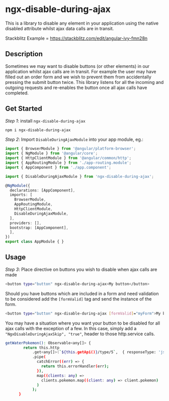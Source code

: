# ngx-disable-during-ajax

This is a library to disable any element in your application using the native disabled attribute whilst ajax data calls are in transit.

Stackblitz Example = https://stackblitz.com/edit/angular-ivy-fmn28n

## Description

Sometimes we may want to disable buttons (or other elements) in our application whilst ajax calls are in transit. For example the user may have filled out an order form and we wish to prevent them from accidentally pressing the submit button twice. This library listens for all the incoming and outgoing requests and re-enables the button once all ajax calls have completed.

## Get Started

*Step 1*: install `ngx-disable-during-ajax`

```bash
npm i ngx-disable-during-ajax
```

*Step 2*: Import `DisableDuringAjaxModule` into your app module, eg.:

```ts
import { BrowserModule } from '@angular/platform-browser';
import { NgModule } from '@angular/core';
import { HttpClientModule } from '@angular/common/http';
import { AppRoutingModule } from './app-routing.module';
import { AppComponent } from './app.component';

import { DisableDuringAjaxModule } from 'ngx-disable-during-ajax';

@NgModule({
  declarations: [AppComponent],
  imports: [
    BrowserModule,
    AppRoutingModule,
    HttpClientModule,
    DisableDuringAjaxModule,
  ],
  providers: [],
  bootstrap: [AppComponent],
  ],
})
export class AppModule { }
```

## Usage

*Step 3*: Place directive on buttons you wish to disable when ajax calls are made

```bash
<button type="button" ngx-disable-during-ajax>My button</button>
```

Should you have buttons which are included in a form and need validation to be considered add the `[formValid]` tag and send the instance of the form.

```bash
<button type="button" ngx-disable-during-ajax [formValid]="myForm">My button</button>
```

You may have a situation where you want your button to be disabled for all ajax calls with the exception of a few. In this case, simply add a `"NgxDisableDuringAjaxSkip", "true"`, header to those http.service calls.

```bash
getWaterPokemon(): Observable<any[]> {
        return this.http
            .get<any[]>(`${this.getApi()}/type/5`,  { responseType: 'json', headers: new HttpHeaders().set("NgxDisableDuringAjaxSkip", "true") })
            .pipe(
              catchError((err) => {
                return this.errorHandler(err);
              }),
              map((clients: any) =>
                clients.pokemon.map((client: any) => client.pokemon)
              )
            );
      }
```